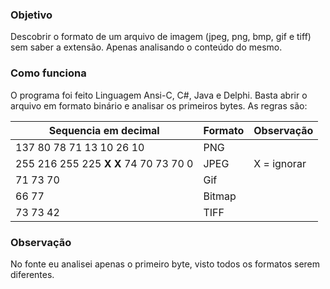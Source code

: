 ### Objetivo
Descobrir o formato de um arquivo de imagem (jpeg, png, bmp, gif e tiff) sem saber a extensão. Apenas analisando o conteúdo do mesmo.

### Como funciona
O programa foi feito Linguagem Ansi-C, C#, Java e Delphi.
Basta abrir o arquivo em formato binário e analisar os primeiros bytes. As regras são:

Sequencia em decimal | Formato | Observação
------------ | ------------- | -------------
137 80 78 71 13 10 26 10 | PNG |
255 216 255 225 **X X** 74 70 73 70 0 | JPEG | X = ignorar
71 73 70 | Gif |
66 77 | Bitmap |
73 73 42 | TIFF |

### Observação
No fonte eu analisei apenas o primeiro byte, visto todos os formatos serem diferentes.

